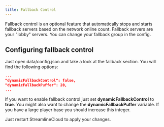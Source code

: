 ```yaml
---
title: Fallback Control
---
```

Fallback control is an optional feature that automatically stops and starts fallback servers based on the network online count. Fallback servers are your "lobby" servers. You can change your fallback group in the config.

## Configuring fallback control
Just open data/config.json and take a look at the fallback section. You will find the following options:
````json
...
"dynamicFallbackControl": false,
"dynamicFallbackPuffer": 20,
...
````
If you want to enable fallback control just set **dynamicFallbackControl** to **true**. You might also want to change the **dynamicFallbackPuffer** variable. If you have a large player base you should increase this integer.

Just restart StreamlineCloud to apply your changes.